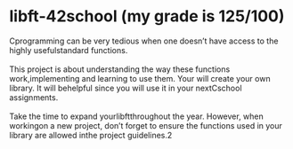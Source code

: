 # libft-42school (my grade is 125/100)
Cprogramming can be very tedious when one doesn’t have access to the highly usefulstandard functions.<br><br>This project is about understanding the way these functions work,implementing and learning to use them. Your will create your own library. It will behelpful since you will use it in your nextCschool assignments.<br><br>Take the time to expand yourlibftthroughout the year. However, when workingon a new project, don’t forget to ensure the functions used in your library are allowed inthe project guidelines.2

